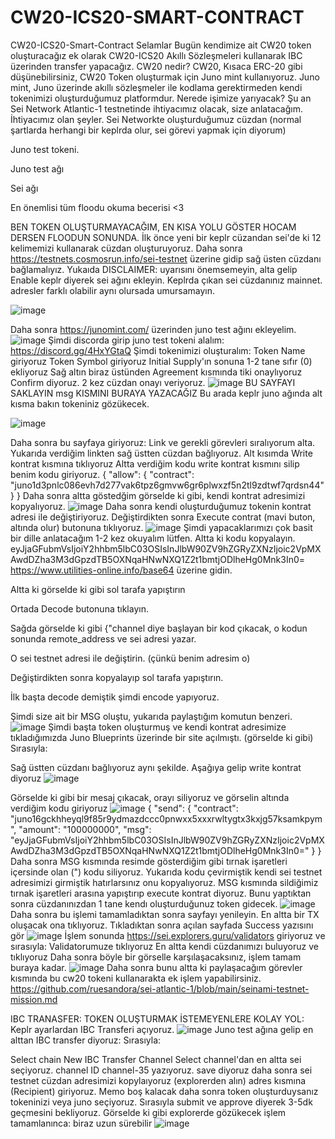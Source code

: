 # CW20-ICS20-SMART-CONTRACT
CW20-ICS20-Smart-Contract
Selamlar Bugün kendimize ait CW20 token oluşturacağız ek olarak CW20-ICS20 Akıllı Sözleşmeleri kullanarak IBC üzerinden transfer yapacağız.
CW20 nedir?
CW20, Kısaca ERC-20 gibi düşünebilirsiniz, CW20 Token oluşturmak için Juno mint kullanıyoruz. Juno mint, Juno üzerinde akıllı sözleşmeler ile kodlama gerektirmeden kendi tokenimizi oluşturduğumuz platformdur.
Nerede işimize yarıyacak?
Şu an Sei Network Atlantic-1 testnetinde ihtiyacımız olacak, size anlatacağım.
İhtiyacımız olan şeyler.
Sei Networkte oluşturduğumuz cüzdan (normal şartlarda herhangi bir keplrda olur, sei görevi yapmak için diyorum)

Juno test tokeni.

Juno test ağı

Sei ağı

En önemlisi tüm floodu okuma becerisi <3

BEN TOKEN OLUŞTURMAYACAĞIM, EN KISA YOLU GÖSTER HOCAM DERSEN FLOODUN SONUNDA.
İlk önce yeni bir keplr cüzandan sei'de ki 12 kelimemizi kullanarak cüzdan oluşturuyoruz.
Daha sonra https://testnets.cosmosrun.info/sei-testnet üzerine gidip sağ üsten cüzdanı bağlamalıyız.
Yukaıda DISCLAIMER: uyarısını önemsemeyin, alta gelip Enable keplr diyerek sei ağını ekleyin.
Keplrda çıkan sei cüzdanınız mainnet. adresler farklı olabilir aynı olursada umursamayın.

![image](https://github.com/user-attachments/assets/ab069514-2cc3-4c26-98e0-dc3dc4d6b0c3)

Daha sonra https://junomint.com/ üzerinden juno test ağını ekleyelim.
![image](https://github.com/user-attachments/assets/c5039f2e-5a96-489f-b677-5483f83c3caa)
Şimdi discorda girip juno test tokeni alalım: https://discord.gg/4HxYGtaQ
Şimdi tokenimizi oluşturalım:
Token Name giriyoruz
Token Symbol giriyoruz
Initial Supply'ın sonuna 1-2 tane sıfır (0) ekliyoruz
Sağ altın biraz üstünden Agreement kısmında tiki onaylıyoruz
Confirm diyoruz.
2 kez cüzdan onayı veriyoruz.
![image](https://github.com/user-attachments/assets/6e5ad2ee-04ae-4dbd-8516-5ede75af63e6)
BU SAYFAYI SAKLAYIN msg KISMINI BURAYA YAZACAĞIZ
Bu arada keplr juno ağında alt kısma bakın tokeniniz gözükecek.

![image](https://github.com/user-attachments/assets/6f671406-d376-4063-bc6d-f385efea1905)

Daha sonra bu sayfaya giriyoruz: Link ve gerekli görevleri sıralıyorum alta.
Yukarıda verdiğim linkten sağ üstten cüzdan bağlıyoruz.
Alt kısımda Write kontrat kısmına tıklıyoruz
Altta verdiğim kodu write kontrat kısmını silip benim kodu giriyoruz.
{
  "allow": {
    "contract": "juno1d3pnlc086evh7d277vak6tpz6gmvw6gr6plwxzf5n2tl9zdtwf7qrdsn44"
  }
}
Daha sonra altta göstedğim görselde ki gibi, kendi kontrat adresimizi kopyalıyoruz.
![image](https://github.com/user-attachments/assets/18d86714-abc1-49e1-a9a0-8bb7260e300c)
Daha sonra kendi oluşturduğumuz tokenin kontrat adresi ile değiştiriyoruz.
Değiştirdikten sonra Execute contrat (mavi buton, altında olur) butonuna tıklıyoruz.
![image](https://github.com/user-attachments/assets/ae9880c3-dfc6-4027-b42a-b5473eaf8d0b)
Şimdi yapacaklarımızı çok basit bir dille anlatacağım 1-2 kez okuyalım lütfen.
Altta ki kodu kopyalayın.
eyJjaGFubmVsIjoiY2hhbm5lbC03OSIsInJlbW90ZV9hZGRyZXNzIjoic2VpMXAwdDZha3M3dGpzdTB5OXNqaHNwNXQ1Z2t1bmtjODlheHg0Mnk3In0=
https://www.utilities-online.info/base64 üzerine gidin.

Altta ki görselde ki gibi sol tarafa yapıştırın

Ortada Decode butonuna tıklayın.

Sağda görselde ki gibi {"channel diye başlayan bir kod çıkacak, o kodun sonunda remote_address ve sei adresi yazar.

O sei testnet adresi ile değiştirin. (çünkü benim adresim o)

Değiştirdikten sonra kopyalayıp sol tarafa yapıştırın.

İlk başta decode demiştik şimdi encode yapıyoruz.

Şimdi size ait bir MSG oluştu, yukarıda paylaştığım komutun benzeri.
![image](https://github.com/user-attachments/assets/373740a9-aa38-4930-9153-c5975ab24045)
Şimdi başta token oluşturmuş ve kendi kontrat adresimize tıkladığımızda Juno Blueprints üzerinde bir site açılmıştı. (görselde ki gibi)
Sırasıyla:

Sağ üstten cüzdanı bağlıyoruz aynı şekilde.
Aşağıya gelip write kontrat diyoruz
![image](https://github.com/user-attachments/assets/d7f21850-77da-4beb-aeec-a89c2afbdce5)

Görselde ki gibi bir mesaj çıkacak, orayı siliyoruz ve görselin altında verdiğim kodu giriyoruz
![image](https://github.com/user-attachments/assets/104ad499-a0ed-4ea1-ac78-915dd7663c90)
{
  "send": {
    "contract": "juno16gckhheyql9f85r9ydmazdccc0pnwxx5xxxrwltygtx3kxjg57ksamkpym",
    "amount": "100000000",
    "msg": "eyJjaGFubmVsIjoiY2hhbm5lbC03OSIsInJlbW90ZV9hZGRyZXNzIjoic2VpMXAwdDZha3M3dGpzdTB5OXNqaHNwNXQ1Z2t1bmtjODlheHg0Mnk3In0="
  }
}
Daha sonra MSG kısmında resimde gösterdiğim gibi tırnak işaretleri içersinde olan (") kodu siliyoruz.
Yukarıda kodu çevirmiştik kendi sei testnet adresimizi girmiştik hatırlarsınız onu kopyalıyoruz.
MSG kısmında sildiğimiz tırnak işaretleri arasına yapıştırıp execute kontrat diyoruz.
Bunu yaptıktan sonra cüzdanınızdan 1 tane kendı oluşturduğunuz token gidecek.
![image](https://github.com/user-attachments/assets/e0279c59-f634-4e02-a059-d746f1152b9b)
Daha sonra bu işlemi tamamladıktan sonra sayfayı yenileyin.
En altta bir TX oluşacak ona tıklıyoruz.
Tıkladıktan sonra açılan sayfada Success yazısını gör
![image](https://github.com/user-attachments/assets/7f685984-ca39-4f74-b347-2993f65c878f)
İşlem sonunda https://sei.explorers.guru/validators giriyoruz ve sırasıyla:
Validatorumuze tıklıyoruz
En altta kendi cüzdanımızı buluyoruz ve tıklıyoruz
Daha sonra böyle bir görselle karşılaşacaksınız, işlem tamam buraya kadar.
![image](https://github.com/user-attachments/assets/13d64a9a-a06e-46e8-b1a5-546cc967d92b)
Daha sonra bunu altta ki paylaşacağım görevler kısmında bu cw20 tokeni kullanarakta ek işlem yapabilirsiniz.
https://github.com/ruesandora/sei-atlantic-1/blob/main/seinami-testnet-mission.md

IBC TRANASFER:
TOKEN OLUŞTURMAK İSTEMEYENLERE KOLAY YOL:
Keplr ayarlardan IBC Transferi açıyoruz.
![image](https://github.com/user-attachments/assets/c23e2c67-4279-4908-a4d7-99bad52bc921)
Juno test ağına gelip en alttan IBC transfer diyoruz:
Sırasıyla:

Select chain
New IBC Transfer Channel
Select channel'dan en altta sei seçiyoruz.
channel ID channel-35 yazıyoruz.
save diyoruz
daha sonra sei testnet cüzdan adresimizi kopylaıyoruz (explorerden alın)
adres kısmına (Recipient) giriyoruz.
Memo boş kalacak
daha sonra token oluşturduysanız tokeninizi veya juno seçiyoruz.
Sırasıyla submit ve approve diyerek 3-5dk geçmesini bekliyoruz.
Görselde ki gibi explorerde gözükecek işlem tamamlanınca: biraz uzun sürebilir
![image](https://github.com/user-attachments/assets/d98b25c8-de56-4667-87eb-5d04201bb5e2)











